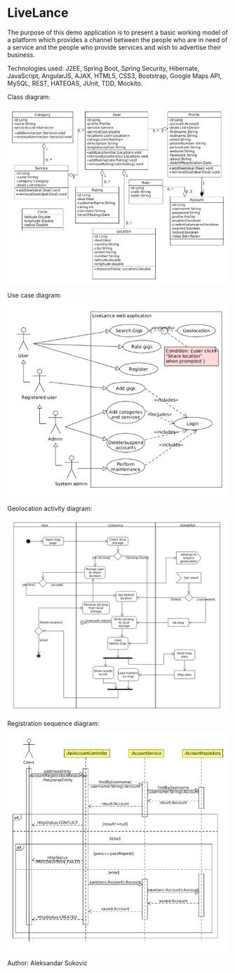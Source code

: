 # LiveLance

The purpose of this demo application is to present a basic working model of a platform which provides a channel between the people who are in need of a service and the people who	provide services and wish to advertise their business. 

Technologies used: J2EE, Spring Boot, Spring Security, Hibernate, JavaScript, AngularJS, AJAX, HTML5, CSS3, Bootstrap, Google Maps API, MySQL, REST, HATEOAS, JUnit, TDD, Mockito.

Class diagram:

![alt tag](https://raw.githubusercontent.com/zale144/livelance/master/UML_diagrams/class.png)

Use case diagram:

![alt tag](https://raw.githubusercontent.com/zale144/livelance/master/UML_diagrams/useCase.png)

Geolocation activity diagram:

![alt tag](https://raw.githubusercontent.com/zale144/livelance/master/UML_diagrams/geolocation.png)

Registration sequence diagram:

![alt tag](https://raw.githubusercontent.com/zale144/livelance/master/UML_diagrams/register.png)

Author: Aleksandar Sukovic
